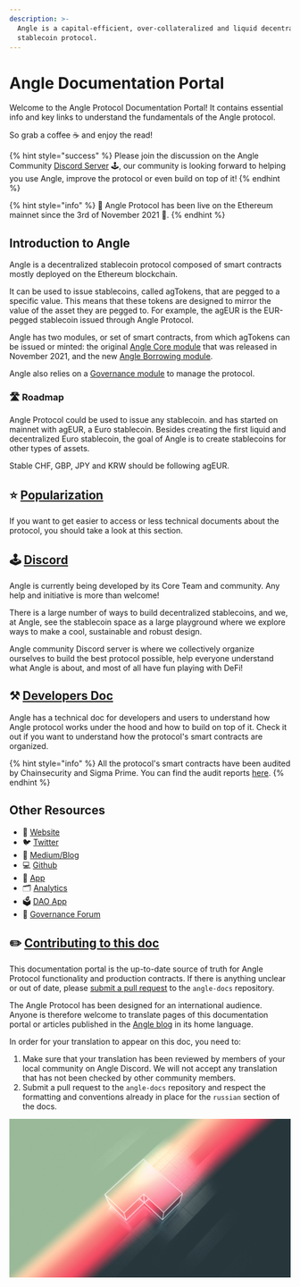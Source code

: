 ```yaml
---
description: >-
  Angle is a capital-efficient, over-collateralized and liquid decentralized
  stablecoin protocol.
---
```


# Angle Documentation Portal

Welcome to the Angle Protocol Documentation Portal! It contains essential info and key links to understand the fundamentals of the Angle protocol.

So grab a coffee ☕ and enjoy the read!

{% hint style="success" %}
Please join the discussion on the Angle Community [Discord Server](https://discord.gg/67WSSZqBG6) 🕹️, our community is looking forward to helping you use Angle, improve the protocol or even build on top of it!
{% endhint %}

{% hint style="info" %}
📅 Angle Protocol has been live on the Ethereum mainnet since the 3rd of November 2021 🍁.
{% endhint %}

## Introduction to Angle

Angle is a decentralized stablecoin protocol composed of smart contracts mostly deployed on the Ethereum blockchain. 

It can be used to issue stablecoins, called agTokens, that are pegged to a specific value. This means that these tokens are designed to mirror the value of the asset they are pegged to. For example, the agEUR is the EUR-pegged stablecoin issued through Angle Protocol. 

Angle has two modules, or set of smart contracts, from which agTokens can be issued or minted: the original [Angle Core module](/concepts/overview.md) that was released in November 2021, and the new [Angle Borrowing module](/new-module/README.md). 

Angle also relies on a [Governance module](/governance/angle-dao.md) to manage the protocol. 

### 🛣️ Roadmap

Angle Protocol could be used to issue any stablecoin. and has started on mainnet with agEUR, a Euro stablecoin. Besides creating the first liquid and decentralized Euro stablecoin, the goal of Angle is to create stablecoins for other types of assets.

Stable CHF, GBP, JPY and KRW should be following agEUR.


## ⭐ [Popularization](resources/popularization/)

If you want to get easier to access or less technical documents about the protocol, you should take a look at this section.

## 🕹️ [Discord](https://discord.gg/3vaHCJw7Mz)

Angle is currently being developed by its Core Team and community. Any help and initiative is more than welcome!

There is a large number of ways to build decentralized stablecoins, and we, at Angle, see the stablecoin space as a large playground where we explore ways to make a cool, sustainable and robust design.

Angle community Discord server is where we collectively organize ourselves to build the best protocol possible, help everyone understand what Angle is about, and most of all have fun playing with DeFi!

## ⚒️ [Developers Doc](https://developers.angle.money)

Angle has a technical doc for developers and users to understand how Angle protocol works under the hood and how to build on top of it. Check it out if you want to understand how the protocol's smart contracts are organized.

{% hint style="info" %}
All the protocol's smart contracts have been audited by Chainsecurity and Sigma Prime. You can find the audit reports [here](resources/security/).
{% endhint %}

## Other Resources

- 📡 [Website](https://angle.money)
- 🐦 [Twitter](https://twitter.com/AngleProtocol)
- 🌳 [Medium/Blog](https://blog.angle.money)
- 💻 [Github](https://github.com/AngleProtocol)
- 📀 [App](https://app.angle.money)
- 🗂️ [Analytics](https://analytics.angle.money/#/home)
- 🗳️ [DAO App](https://dao.angle.money/#/)
- 💬 [Governance Forum](https://gov.angle.money)

## ✏️ [Contributing to this doc](https://github.com/AngleProtocol/angle-docs)

This documentation portal is the up-to-date source of truth for Angle Protocol functionality and production contracts. If there is anything unclear or out of date, please [submit a pull request](https://github.com/AngleProtocol/angle-docs) to the `angle-docs` repository.

The Angle Protocol has been designed for an international audience. Anyone is therefore welcome to translate pages of this documentation portal or articles published in the [Angle blog](https://blog.angle.money) in its home language.

In order for your translation to appear on this doc, you need to:

1. Make sure that your translation has been reviewed by members of your local community on Angle Discord. We will not accept any translation that has not been checked by other community members.
2. Submit a pull request to the `angle-docs` repository and respect the formatting and conventions already in place for the `russian` section of the docs.

![Join Angle Playground!](.gitbook/assets/angle_multi_back.jpg)
